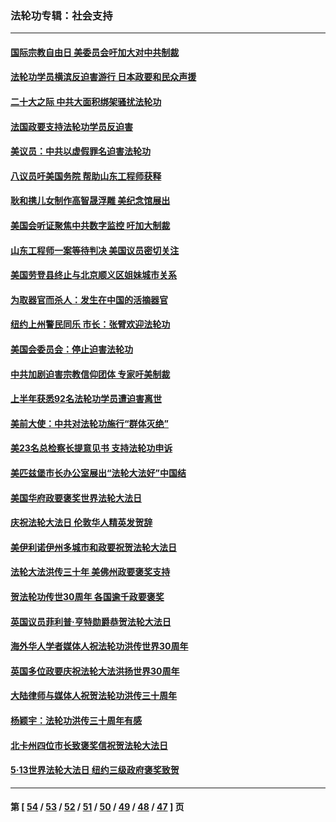 ### 法轮功专辑：社会支持
---
#### [国际宗教自由日 美委员会吁加大对中共制裁](../../pages/nf4386/n13855021.md?10300430) 
#### [法轮功学员横滨反迫害游行 日本政要和民众声援](../../pages/nf4386/n13847132.md?10300430) 
#### [二十大之际 中共大面积绑架骚扰法轮功](../../pages/nf4386/n13846381.md?10300430) 
#### [法国政要支持法轮功学员反迫害](../../pages/nf4386/n13841970.md?10300430) 
#### [美议员：中共以虚假罪名迫害法轮功](../../pages/nf4386/n13841083.md?10300430) 
#### [八议员吁美国务院 帮助山东工程师获释](../../pages/nf4386/n13836379.md?10300430) 
#### [耿和携儿女制作高智晟浮雕 美纪念馆展出](../../pages/nf4386/n13829624.md?10300430) 
#### [美国会听证聚焦中共数字监控 吁加大制裁](../../pages/nf4386/n13825083.md?10300430) 
#### [山东工程师一案等待判决 美国议员密切关注](../../pages/nf4386/n13815065.md?10300430) 
#### [美国劳登县终止与北京顺义区姐妹城市关系](../../pages/nf4386/n13811030.md?10300430) 
#### [为取器官而杀人：发生在中国的活摘器官](../../pages/nf4386/n13794731.md?10300430) 
#### [纽约上州警民同乐 市长：张臂欢迎法轮功](../../pages/nf4386/n13794375.md?10300430) 
#### [美国会委员会：停止迫害法轮功](../../pages/nf4386/n13788164.md?10300430) 
#### [中共加剧迫害宗教信仰团体 专家吁美制裁](../../pages/nf4386/n13780252.md?10300430) 
#### [上半年获悉92名法轮功学员遭迫害离世](../../pages/nf4386/n13772701.md?10300430) 
#### [美前大使：中共对法轮功施行“群体灭绝”](../../pages/nf4386/n13771705.md?10300430) 
#### [美23名总检察长提意见书 支持法轮功申诉](../../pages/nf4386/n13766596.md?10300430) 
#### [美匹兹堡市长办公室展出“法轮大法好”中国结](../../pages/nf4386/n13749721.md?10300430) 
#### [美国华府政要褒奖世界法轮大法日](../../pages/nf4386/n13743770.md?10300430) 
#### [庆祝法轮大法日 伦敦华人精英发贺辞](../../pages/nf4386/n13741593.md?10300430) 
#### [美伊利诺伊州多城市和政要祝贺法轮大法日](../../pages/nf4386/n13737149.md?10300430) 
#### [法轮大法洪传三十年 美佛州政要褒奖支持](../../pages/nf4386/n13737103.md?10300430) 
#### [贺法轮功传世30周年 各国逾千政要褒奖](../../pages/nf4386/n13735828.md?10300430) 
#### [英国议员菲利普‧亨特勋爵恭贺法轮大法日](../../pages/nf4386/n13736187.md?10300430) 
#### [海外华人学者媒体人祝法轮功洪传世界30周年](../../pages/nf4386/n13735835.md?10300430) 
#### [英国多位政要庆祝法轮大法洪扬世界30周年](../../pages/nf4386/n13734739.md?10300430) 
#### [大陆律师与媒体人祝贺法轮功洪传三十周年](../../pages/nf4386/n13735062.md?10300430) 
#### [杨颖宇：法轮功洪传三十周年有感](../../pages/nf4386/n13734884.md?10300430) 
#### [北卡州四位市长致褒奖信祝贺法轮大法日](../../pages/nf4386/n13733292.md?10300430) 
#### [5·13世界法轮大法日 纽约三级政府褒奖致贺](../../pages/nf4386/n13732651.md?10300430) 

---
#### 第 [ [54](./54.md?10300430) / [53](./53.md?10300430) / [52](./52.md?10300430) / [51](./51.md?10300430) / [50](./50.md?10300430) / [49](./49.md?10300430) / [48](./48.md?10300430) / [47](./47.md?10300430) ] 页
